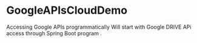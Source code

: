 # GoogleAPIsCloudDemo
Accessing Google APIs programmatically
Will start with Google DRIVE APi access through Spring Boot program .
